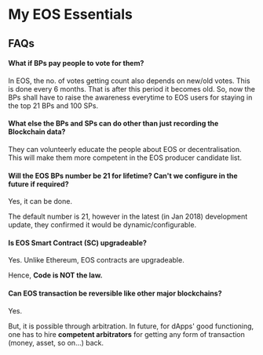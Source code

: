 # My EOS Essentials
## FAQs
#### What if BPs pay people to vote for them?
In EOS, the no. of votes getting count also depends on new/old votes. This is done every 6 months. That is after this period it becomes old.
So, now the BPs shall have to raise the awareness everytime to EOS users for staying in the top 21 BPs and 100 SPs.

#### What else the BPs and SPs can do other than just recording the Blockchain data?
They can volunteerly educate the people about EOS or decentralisation. This will make them more competent in the EOS producer candidate list.

#### Will the EOS BPs number be 21 for lifetime? Can't we configure in the future if required?
Yes, it can be done.

The default number is 21, however in the latest (in Jan 2018) development update, they confirmed it would be dynamic/configurable.﻿

#### Is EOS Smart Contract (SC) upgradeable?
Yes. Unlike Ethereum, EOS contracts are upgradeable.

Hence, **Code is NOT the law.**

#### Can EOS transaction be reversible like other major blockchains?
Yes. 

But, it is possible through arbitration. In future, for dApps' good functioning, one has to hire **competent arbitrators** for getting any form of transaction (money, asset, so on...) back. 

